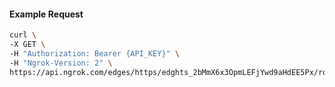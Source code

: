 <!-- Code generated for API Clients. DO NOT EDIT. -->

#### Example Request

```bash
curl \
-X GET \
-H "Authorization: Bearer {API_KEY}" \
-H "Ngrok-Version: 2" \
https://api.ngrok.com/edges/https/edghts_2bMmX6x3OpmLEFjYwd9aHdEE5Px/routes/edghtsrt_2bMmX7SA8z8ABb8CAxxv59vriqH/oidc
```
